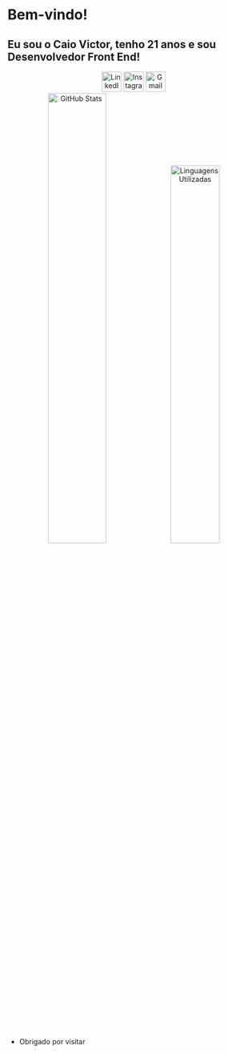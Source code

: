 # Bem-vindo!

## Eu sou o Caio Victor, tenho 21 anos e sou Desenvolvedor Front End!

<div align="center">
  <a href="https://www.linkedin.com/in/caio-arantes"><img src="https://img.icons8.com/fluency/96/000000/linkedin.png" alt="LinkedIn" width="40" height="40"></a>
  <a href="https://www.instagram.com/caio.victor_"><img src="https://img.icons8.com/fluency/96/000000/instagram-new.png" alt="Instagram" width="40" height="40"></a>
  <a href="caiovictorarantes@gmail.com"><img src="https://img.icons8.com/fluency/96/000000/gmail.png" alt="Gmail" width="40" height="40"></a>
</div>

<div align="center">
  <img src="https://github-readme-stats.vercel.app/api/?username=CaioVictor3&show_icons=true&theme=dark" alt="GitHub Stats" width="48%">
  <img src="https://github-readme-stats.vercel.app/api/top-langs/?username=CaioVictor3&layout=compact&theme=dark" alt="Linguagens Utilizadas" width="44%">
</div>

- Obrigado por visitar
